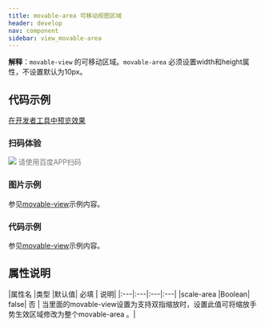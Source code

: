 ```yaml
---
title: movable-area 可移动视图区域
header: develop
nav: component
sidebar: view_movable-area
---
```

 

 


**解释**：`movable-view` 的可移动区域。`movable-area` 必须设置width和height属性，不设置默认为10px。


## 代码示例

<a href="swanide://fragment/2302ff18acd4a72ef556bdca24e99d441576119723120" title="在开发者工具中预览效果" target="_self">在开发者工具中预览效果</a>

### 扫码体验

<div class='scan-code-container'>
    <img src="https://b.bdstatic.com/miniapp/assets/images/doc_demo/movableView.png" class="demo-qrcode-image" />
    <font color=#777 12px>请使用百度APP扫码</font>
</div>

###  图片示例 

参见[movable-view](https://smartprogram.baidu.com/docs/develop/component/view_movable-view/)示例内容。

###  代码示例 

参见[movable-view](https://smartprogram.baidu.com/docs/develop/component/view_movable-view/)示例内容。
##  属性说明 

|属性名	|类型	|默认值| 必填 |	说明|
|:---|:---|:---|:---|
|scale-area	|Boolean|	false| 否 |	当里面的movable-view设置为支持双指缩放时，设置此值可将缩放手势生效区域修改为整个movable-area 。|
